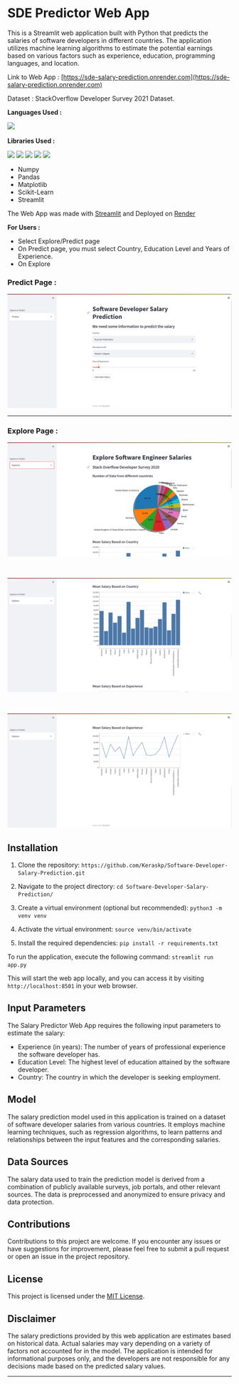 # SDE Predictor Web App

This is a Streamlit web application built with Python that predicts the salaries of software developers in different countries. The application utilizes machine learning algorithms to estimate the potential earnings based on various factors such as experience, education, programming languages, and location.

Link to Web App : [https://sde-salary-prediction.onrender.com](https://sde-salary-prediction.onrender.com)

Dataset : StackOverflow Developer Survey 2021 Dataset.

**Languages Used :**
<p> <img height=50 src="https://upload.wikimedia.org/wikipedia/commons/thumb/c/c3/Python-logo-notext.svg/1024px-Python-logo-notext.svg.png"></p>

**Libraries Used :** 
<p>
<img height=50 src="https://user-images.githubusercontent.com/67586773/105040771-43887300-5a88-11eb-9f01-bee100b9ef22.png">
<img height=50 src="https://upload.wikimedia.org/wikipedia/commons/thumb/2/22/Pandas_mark.svg/1200px-Pandas_mark.svg.png">
<img height=40 src="https://upload.wikimedia.org/wikipedia/commons/8/84/Matplotlib_icon.svg">
<img height=40 src="https://upload.wikimedia.org/wikipedia/commons/0/05/Scikit_learn_logo_small.svg">
<img height=30 src="https://streamlit.io/images/brand/streamlit-mark-color.svg"></p>

- Numpy 
- Pandas
- Matplotlib
- Scikit-Learn 
- Streamlit


The Web App was made with [Streamlit](https://streamlit.io/) and Deployed on [Render](https://render.com/)

**For Users :**

- Select Explore/Predict page
- On Predict page, you must select Country, Education Level and Years of Experience.
- On Explore 

### Predict Page :
![Predict Page](./images/predict.png)

---

### Explore Page :

![Explore Page](./images/explore.png)

<br>

![Explore Page1](./images/explore_1.png)

<br>

![Explore Page2](./images/explore_2.png)

## Installation

1. Clone the repository:
`https://github.com/Keraskp/Software-Developer-Salary-Prediction.git`

2. Navigate to the project directory:
`cd Software-Developer-Salary-Prediction/`

3. Create a virtual environment (optional but recommended):
`python3 -m venv venv`

4. Activate the virtual environment:
`source venv/bin/activate`

5. Install the required dependencies:
`pip install -r requirements.txt`

To run the application, execute the following command:
`streamlit run app.py`


This will start the web app locally, and you can access it by visiting `http://localhost:8501` in your web browser.

## Input Parameters

The Salary Predictor Web App requires the following input parameters to estimate the salary:

- Experience (in years): The number of years of professional experience the software developer has.
- Education Level: The highest level of education attained by the software developer.
- Country: The country in which the developer is seeking employment.

## Model

The salary prediction model used in this application is trained on a dataset of software developer salaries from various countries. It employs machine learning techniques, such as regression algorithms, to learn patterns and relationships between the input features and the corresponding salaries.

## Data Sources

The salary data used to train the prediction model is derived from a combination of publicly available surveys, job portals, and other relevant sources. The data is preprocessed and anonymized to ensure privacy and data protection.

## Contributions

Contributions to this project are welcome. If you encounter any issues or have suggestions for improvement, please feel free to submit a pull request or open an issue in the project repository.

## License

This project is licensed under the [MIT License](LICENSE).

## Disclaimer

The salary predictions provided by this web application are estimates based on historical data. Actual salaries may vary depending on a variety of factors not accounted for in the model. The application is intended for informational purposes only, and the developers are not responsible for any decisions made based on the predicted salary values.

---




